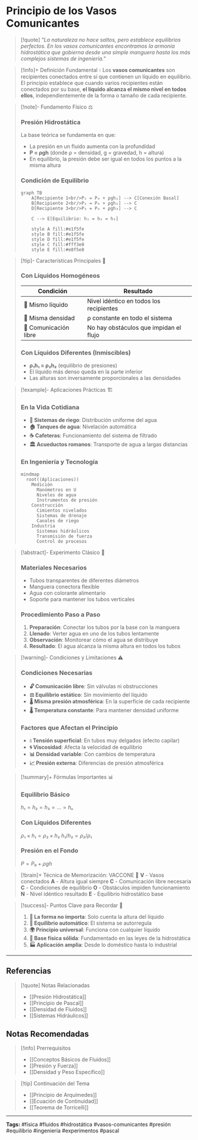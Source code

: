 # Principio de los Vasos Comunicantes

>[!quote] _"La naturaleza no hace saltos, pero establece equilibrios perfectos. En los vasos comunicantes encontramos la armonía hidrostática que gobierna desde una simple manguera hasta los más complejos sistemas de ingeniería."_

> [!info]+ Definición Fundamental 💧 Los **vasos comunicantes** son recipientes conectados entre sí que contienen un líquido en equilibrio. El principio establece que cuando varios recipientes están conectados por su base, **el líquido alcanza el mismo nivel en todos ellos**, independientemente de la forma o tamaño de cada recipiente.

> [!note]- Fundamento Físico ⚖️
> 
> ### Presión Hidrostática
> 
> La base teórica se fundamenta en que:
> 
> - La presión en un fluido aumenta con la profundidad
> - **P = ρgh** (donde ρ = densidad, g = gravedad, h = altura)
> - En equilibrio, la presión debe ser igual en todos los puntos a la misma altura
> 
> ### Condición de Equilibrio
> 
> ```mermaid
> graph TB
>     A[Recipiente 1<br/>P₁ = P₀ + ρgh₁] --> C[Conexión Basal]
>     B[Recipiente 2<br/>P₂ = P₀ + ρgh₂] --> C
>     D[Recipiente 3<br/>P₃ = P₀ + ρgh₃] --> C
>     
>     C --> E[Equilibrio: h₁ = h₂ = h₃]
>     
>     style A fill:#e1f5fe
>     style B fill:#e1f5fe
>     style D fill:#e1f5fe
>     style C fill:#fff3e0
>     style E fill:#e8f5e8
> ```

> [!tip]- Características Principales 🔬
> 
> ### Con Líquidos Homogéneos
> 
> |Condición|Resultado|
> |---|---|
> |🌊 Mismo líquido|Nivel idéntico en todos los recipientes|
> |🧪 Misma densidad|ρ constante en todo el sistema|
> |🔄 Comunicación libre|No hay obstáculos que impidan el flujo|
> 
> ### Con Líquidos Diferentes (Inmiscibles)
> 
> - **ρ₁h₁ = ρ₂h₂** (equilibrio de presiones)
> - El líquido más denso queda en la parte inferior
> - Las alturas son inversamente proporcionales a las densidades

> [!example]- Aplicaciones Prácticas 🏗️
> 
> ### En la Vida Cotidiana
> 
> - **🌱 Sistemas de riego**: Distribución uniforme del agua
> - **🏠 Tanques de agua**: Nivelación automática
> - **☕ Cafeteras**: Funcionamiento del sistema de filtrado
> - **🏛️ Acueductos romanos**: Transporte de agua a largas distancias
> 
> ### En Ingeniería y Tecnología
> 
> ```mermaid
> mindmap
>   root((Aplicaciones))
>     Medición
>       Manómetros en U
>       Niveles de agua
>       Instrumentos de presión
>     Construcción
>       Cimientos nivelados
>       Sistemas de drenaje
>       Canales de riego
>     Industria
>       Sistemas hidráulicos
>       Transmisión de fuerza
>       Control de procesos
> ```

> [!abstract]- Experimento Clásico 🧪
> 
> ### Materiales Necesarios
> 
> - Tubos transparentes de diferentes diámetros
> - Manguera conectora flexible
> - Agua con colorante alimentario
> - Soporte para mantener los tubos verticales
> 
> ### Procedimiento Paso a Paso
> 
> 1. **Preparación**: Conectar los tubos por la base con la manguera
> 2. **Llenado**: Verter agua en uno de los tubos lentamente
> 3. **Observación**: Monitorear cómo el agua se distribuye
> 4. **Resultado**: El agua alcanza la misma altura en todos los tubos

> [!warning]- Condiciones y Limitaciones ⚠️
> 
> ### Condiciones Necesarias
> 
> - **🔓 Comunicación libre**: Sin válvulas ni obstrucciones
> - **⚖️ Equilibrio estático**: Sin movimiento del líquido
> - **🌡️ Misma presión atmosférica**: En la superficie de cada recipiente
> - **🌡️ Temperatura constante**: Para mantener densidad uniforme
> 
> ### Factores que Afectan el Principio
> 
> - **💧 Tensión superficial**: En tubos muy delgados (efecto capilar)
> - **🌀 Viscosidad**: Afecta la velocidad de equilibrio
> - **📊 Densidad variable**: Con cambios de temperatura
> - **📈 Presión externa**: Diferencias de presión atmosférica

> [!summary]+ Fórmulas Importantes 📊
> 
> ### Equilibrio Básico
> 
> $h₁ = h₂ = h₃ = ... = hₙ$
> 
> ### Con Líquidos Diferentes
> 
> $ρ₁ × h₁ = ρ₂ × h₂$
> $h₁/h₂ = ρ₂/ρ₁$
> 
> ### Presión en el Fondo
> 
> $P = P₀ + ρgh$
> 

> [!brain]+ Técnica de Memorización: VACCONE 🧠 **V** - Vasos conectados **A** - Altura igual siempre **C** - Comunicación libre necesaria **C** - Condiciones de equilibrio **O** - Obstáculos impiden funcionamiento **N** - Nivel idéntico resultado **E** - Equilibrio hidrostático base

> [!success]- Puntos Clave para Recordar 🎯
> 
> 1. **📐 La forma no importa**: Solo cuenta la altura del líquido
> 2. **🔄 Equilibrio automático**: El sistema se autorregula
> 3. **🌍 Principio universal**: Funciona con cualquier líquido
> 4. **🔬 Base física sólida**: Fundamentado en las leyes de la hidrostática
> 5. **🏭 Aplicación amplia**: Desde lo doméstico hasta lo industrial

---

## Referencias

> [!quote] Notas Relacionadas
> 
> - [[Presión Hidrostática]]
> - [[Principio de Pascal]]
> - [[Densidad de Fluidos]]
> - [[Sistemas Hidráulicos]]

## Notas Recomendadas

> [!info] Prerrequisitos
> 
> - [[Conceptos Básicos de Fluidos]]
> - [[Presión y Fuerza]]
> - [[Densidad y Peso Específico]]

> [!tip] Continuación del Tema
> 
> - [[Principio de Arquímedes]]
> - [[Ecuación de Continuidad]]
> - [[Teorema de Torricelli]]

---

**Tags:** #física #fluidos #hidrostática #vasos-comunicantes #presión #equilibrio #ingeniería #experimentos #pascal